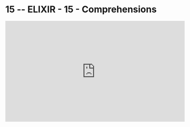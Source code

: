 # 15 -- ELIXIR - 15 - Comprehensions

<iframe 
        width="560" 
        height="315" 
        src="https://www.youtube.com/embed/RzuSKn10QXg" 
        title="YouTube video player" 
        frameborder="0" 
        allow="accelerometer; autoplay; clipboard-write; encrypted-media; gyroscope; picture-in-picture" 
        allowfullscreen
        >
</iframe>

